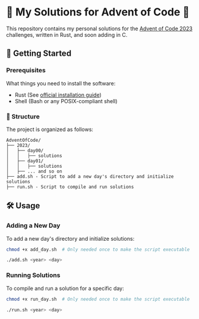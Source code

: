 # 🎄 My Solutions for Advent of Code 🌟

This repository contains my personal solutions for the [Advent of Code 2023](https://adventofcode.com/2023) challenges, written in Rust, and soon adding in C.

## 🚀 Getting Started

### Prerequisites

What things you need to install the software:

- Rust (See [official installation guide](https://www.rust-lang.org/tools/install))
- Shell (Bash or any POSIX-compliant shell)

### 📁 Structure

The project is organized as follows:

```
AdventOfCode/
├── 2023/
│   ├── day00/
│   │   ├── solutions
│   ├── day01/
│   │   ├── solutions
│   ├── ... and so on
├── add.sh - Script to add a new day's directory and initialize solutions
├── run.sh - Script to compile and run solutions
```

## 🛠️ Usage

### Adding a New Day

To add a new day's directory and initialize solutions:

```bash
chmod +x add_day.sh  # Only needed once to make the script executable

./add.sh <year> <day>
```

### Running Solutions

To compile and run a solution for a specific day:

```bash
chmod +x run_day.sh  # Only needed once to make the script executable

./run.sh <year> <day>
```